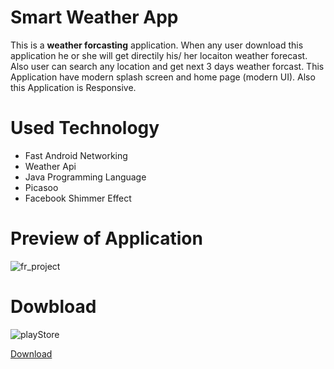 # Smart Weather App
This is a **weather forcasting** application. When any user download this application he or she will get directily his/ her locaiton weather forecast. Also user can search any location and get next 3 days weather forcast. This Application have modern splash screen and home page (modern UI). Also this Application is Responsive.
# Used Technology
 - Fast Android Networking
 - Weather Api
 - Java Programming Language
 - Picasoo 
 - Facebook Shimmer Effect

# Preview of Application


![fr_project](https://user-images.githubusercontent.com/89797141/185447958-30d3bf40-b768-42d0-aadd-876b39e6edc3.jpg)

# Dowbload 

![playStore](https://user-images.githubusercontent.com/89797141/210098886-b3cc3319-8c38-4a31-a406-f7d58f10ae0c.png)

[Download](https://play.google.com/store/apps/details?id=com.smartweather.smartweather)
